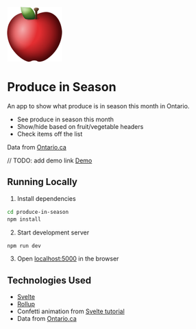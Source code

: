 ![icon](./public/favicon.png)

# Produce in Season

An app to show what produce is in season this month in Ontario.

- See produce in season this month
- Show/hide based on fruit/vegetable headers
- Check items off the list

Data from [Ontario.ca](https://www.ontario.ca/foodland/page/availability-guide)

// TODO: add demo link
[Demo](#)

## Running Locally

1. Install dependencies

```bash
cd produce-in-season
npm install
```

2. Start development server

```bash
npm run dev
```

3. Open [localhost:5000](http://localhost:5000) in the browser

## Technologies Used

- [Svelte](https://svelte.dev/)
- [Rollup](https://rollupjs.org)
- Confetti animation from [Svelte tutorial](https://svelte.dev/tutorial/congratulations)
- Data from [Ontario.ca](https://www.ontario.ca/foodland/page/availability-guide)
